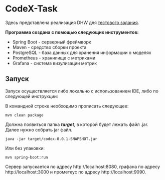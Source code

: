 # CodeX-Task
Здесь представлена реализация DHW для [тестового задания](https://codex.so/dwh-ru).

**Программа создана с помощью следующих инструментов:**
- Spring Boot - серверный фреймворк
- Maven - средство сборки проекта
- PostgreSQL - база данных для хранения информации о моделях
- Prometheus - хранилище с метриками
- Grafana - система визулизации метрик

## Запуск
Запуск осуществляется либо локально с использованием IDE, либо по следующей инструкции:

В командной строке необходимо прописать следующее:
```
mvn clean package
```
Должна появиться папка ***target***, в которой будет лежать файл .jar. Далее нужно собрать jar файл.
```
java -jar target/codex-0.0.1-SNAPSHOT.jar
```
Или без упаковки:
```
mvn spring-boot:run
```
Сервер запускается по адресу http://localhost:8080, графана по адресу http://localhost:3000 и прометеус по адресу http://localhost:9090.
